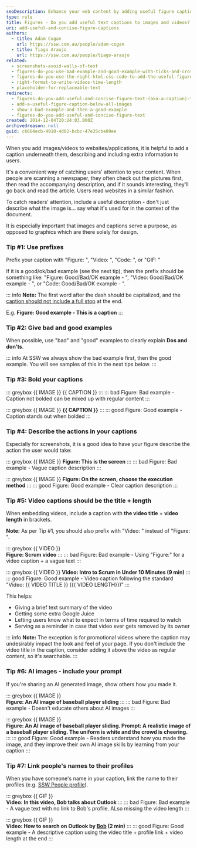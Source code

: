 ```yaml
---
seoDescription: Enhance your web content by adding useful figure captions to images and videos for better SEO and user engagement.
type: rule
title: Figures - Do you add useful text captions to images and videos?
uri: add-useful-and-concise-figure-captions
authors:
  - title: Adam Cogan
    url: https://ssw.com.au/people/adam-cogan
  - title: Tiago Araujo
    url: https://ssw.com.au/people/tiago-araujo
related:
  - screenshots-avoid-walls-of-text
  - figures-do-you-use-bad-example-and-good-example-with-ticks-and-crosses-in-captions
  - figures-do-you-use-the-right-html-css-code-to-add-the-useful-figure-caption
  - right-format-to-write-videos-time-length
  - placeholder-for-replaceable-text
redirects:
  - figures-do-you-add-useful-and-concise-figure-text-(aka-a-caption)-to-avoid-a-lot-of-text-over-images
  - add-a-useful-figure-caption-below-all-images
  - show-a-bad-example-and-then-a-good-example
  - figures-do-you-add-useful-and-concise-figure-text
created: 2014-12-04T20:24:03.000Z
archivedreason: null
guid: cb664ecb-4910-4d82-bcbc-47e35cbe89ee
---
```

When you add images/videos to websites/applications, it is helpful to add a caption underneath them, describing and including extra information to users.

It's a convenient way of catching users' attention to your content. When people are scanning a newspaper, they often check out the pictures first, then read the accompanying description, and if it sounds interesting, they'll go back and read the article. Users read websites in a similar fashion.

<!--endintro-->

To catch readers' attention, include a useful description - don't just describe what the image is... say what it's used for in the context of the document.

It is especially important that images and captions serve a purpose, as opposed to graphics which are there solely for design.

### Tip #1: Use prefixes

Prefix your caption with "Figure: ", "Video: ", "Code: ", or "GIF: "

If it is a good/ok/bad example (see the next tip), then the prefix should be something like: "Figure: Good/Bad/OK example - ", "Video: Good/Bad/OK example - ", or "Code: Good/Bad/OK example - ".

::: info
**Note:** The first word after the dash should be capitalized, and the [caption should not include a full stop](/avoid-full-stops-in-bullet-point-lists/) at the end.

E.g. **Figure: Good example - This is a caption**
:::

### Tip #2: Give bad and good examples

When possible, use "bad" and "good" examples to clearly explain **Dos and don'ts**.

::: info
At SSW we always show the bad example first, then the good example. You will see samples of this in the next tips below.
:::

### Tip #3: Bold your captions

::: greybox
{{ IMAGE }}
{{ CAPTION }}
:::
::: bad
Figure: Bad example - Caption not bolded can be mixed up with regular content
:::

::: greybox
{{ IMAGE }}
**{{ CAPTION }}**
:::
::: good
Figure: Good example - Caption stands out when bolded
:::

### Tip #4: Describe the actions in your captions

Especially for screenshots, it is a good idea to have your figure describe the action the user would take:

::: greybox
{{ IMAGE }}
**Figure: This is the screen**
:::
::: bad
Figure: Bad example - Vague caption description
:::

::: greybox
{{ IMAGE }}
**Figure: On the screen, choose the execution method**
:::
::: good
Figure: Good example - Clear caption description
:::

### Tip #5: Video captions should be the title + length

When embedding videos, include a caption with **the video title** + **video length** in brackets.

**Note:** As per Tip #1, you should also prefix with "Video: " instead of "Figure: ".

::: greybox
{{ VIDEO }}\
**Figure: Scrum video**
:::
::: bad
Figure: Bad example - Using "Figure:" for a video caption + a vague text
:::

::: greybox
{{ VIDEO }}
**Video: Intro to Scrum in Under 10 Minutes (9 min)**
:::
::: good
Figure: Good example - Video caption following the standard "Video: {{ VIDEO TITLE }} ({{ VIDEO LENGTH}})"
:::

This helps:

* Giving a brief text summary of the video
* Getting some extra Google Juice
* Letting users know what to expect in terms of time required to watch
* Serving as a reminder in case that video ever gets removed by its owner

::: info
**Note:** The exception is for promotional videos where the caption may undesirably impact the look and feel of your page. If you don't include the video title in the caption, consider adding it above the video as regular content, so it's searchable.
:::

### Tip #6: AI images - include your prompt

If you're sharing an AI generated image, show others how you made it.

::: greybox
{{ IMAGE }}\
**Figure: An AI image of baseball player sliding**
:::
::: bad
Figure: Bad example - Doesn't educate others about AI images
:::

::: greybox
{{ IMAGE }}\
**Figure: An AI image of baseball player sliding. Prompt: A realistic image of a baseball player sliding. The uniform is white and the crowd is cheering.**
:::
::: good
Figure: Good example - Readers understand how you made the image, and they improve their own AI image skills by learning from your caption
:::

### Tip #7: Link people's names to their profiles

When you have someone's name in your caption, link the name to their profiles (e.g. [SSW People profile](https://ssw.com.au/people)).

::: greybox
{{ GIF }}\
**Video: In this video, Bob talks about Outlook**
:::
::: bad
Figure: Bad example - A vague text with no link to Bob's profile. ALso missing the video length
:::

::: greybox
{{ GIF }}\
**Video: How to search on Outlook by [Bob](https://ssw.com.au/people/sample) (2 min)**
:::
::: good
Figure: Good example - A descriptive caption using the video title + profile link + video length at the end
:::
